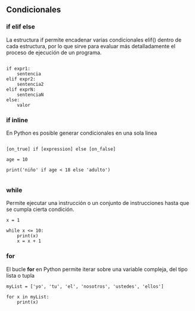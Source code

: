 ## Condicionales

### if elif else

La estructura if permite encadenar varias condicionales elif() dentro de cada estructura, por lo que
sirve para evaluar más detalladamente el proceso de ejecución de un programa.

```

if expr1:
    sentencia
elif expr2:
    sentencia2
elif exprN:
    sentenciaN
else:
    valor

```


### if inline

En Python es posible generar condicionales en una sola linea

```

[on_true] if [expression] else [on_false]

age = 10

print('niño' if age < 18 else 'adulto')


```


### while

Permite ejecutar una instrucción o un conjunto de instrucciones hasta que se cumpla cierta condición.


```
x = 1

while x <= 10:
    print(x)
    x = x + 1

```


### for

El bucle **for** en Python permite iterar sobre una variable compleja, del tipo lista o tupla


```
myList = ['yo', 'tu', 'el', 'nosotros', 'ustedes', 'ellos']

for x in myList:
    print(x)

```


